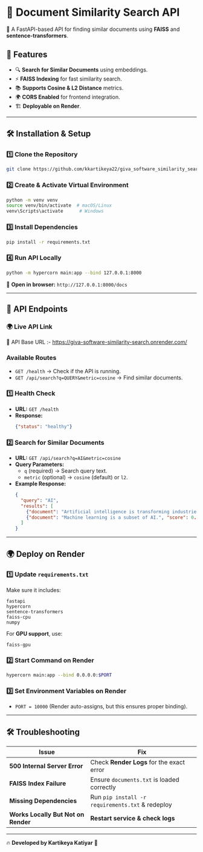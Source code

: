 # 📄 Document Similarity Search API

🚀 A FastAPI-based API for finding similar documents using **FAISS** and **sentence-transformers**.

## 📌 Features
- 🔍 **Search for Similar Documents** using embeddings.
- ⚡ **FAISS Indexing** for fast similarity search.
- 📚 **Supports Cosine & L2 Distance** metrics.
- 🌍 **CORS Enabled** for frontend integration.
- 🏗️ **Deployable on Render**.

---

## 🛠️ **Installation & Setup**
### **1️⃣ Clone the Repository**
```sh
git clone https://github.com/kkartikeya22/giva_software_similarity_search/blob/main
```

### **2️⃣ Create & Activate Virtual Environment**
```sh
python -m venv venv
source venv/bin/activate  # macOS/Linux
venv\Scripts\activate      # Windows
```

### **3️⃣ Install Dependencies**
```sh
pip install -r requirements.txt
```

### **4️⃣ Run API Locally**
```sh
python -m hypercorn main:app --bind 127.0.0.1:8000
```
📌 **Open in browser:** `http://127.0.0.1:8000/docs`

---

## 🚀 **API Endpoints**

### 🌍 **Live API Link**
🔗 API Base URL :- https://giva-software-similarity-search.onrender.com/

### **Available Routes**
- `GET /health` → Check if the API is running.
- `GET /api/search?q=QUERY&metric=cosine` → Find similar documents.
### **1️⃣ Health Check**
- **URL:** `GET /health`
- **Response:**
  ```json
  {"status": "healthy"}
  ```

### **2️⃣ Search for Similar Documents**
- **URL:** `GET /api/search?q=AI&metric=cosine`
- **Query Parameters:**
  - `q` (required) → Search query text.
  - `metric` (optional) → `cosine` (default) or `l2`.
- **Example Response:**
  ```json
  {
    "query": "AI",
    "results": [
      {"document": "Artificial intelligence is transforming industries.", "score": 0.98},
      {"document": "Machine learning is a subset of AI.", "score": 0.95}
    ]
  }
  ```

---

## 🌍 **Deploy on Render**
### **1️⃣ Update `requirements.txt`**
Make sure it includes:
```
fastapi
hypercorn
sentence-transformers
faiss-cpu
numpy
```
For **GPU support**, use:
```
faiss-gpu
```

### **2️⃣ Start Command on Render**
```sh
hypercorn main:app --bind 0.0.0.0:$PORT
```

### **3️⃣ Set Environment Variables on Render**
- `PORT = 10000` (Render auto-assigns, but this ensures proper binding).

---

## 🛠️ **Troubleshooting**
| **Issue** | **Fix** |
|-----------|--------|
| **500 Internal Server Error** | Check **Render Logs** for the exact error |
| **FAISS Index Failure** | Ensure `documents.txt` is loaded correctly |
| **Missing Dependencies** | Run `pip install -r requirements.txt` & redeploy |
| **Works Locally But Not on Render** | **Restart service & check logs** |

---
🔥 **Developed by Kartikeya Katiyar** 🚀

